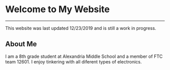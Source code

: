 # Welcome to My Website
---
This website was last updated 12/23/2019 and is still a work in progress.

## About Me
I am a 8th grade student at Alexandria Middle School and a member of FTC team 12601.  I enjoy tinkering with all diferent types of electronics. 
